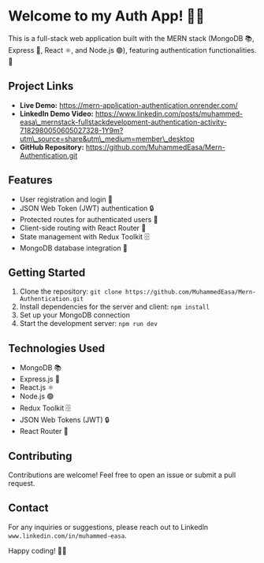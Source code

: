 # Welcome to my Auth App! 🔐🚀

This is a full-stack web application built with the MERN stack (MongoDB 📚, Express 🚂, React ⚛️, and Node.js 🟢), featuring authentication functionalities. 🔑

## Project Links

- **Live Demo:** https://mern-application-authentication.onrender.com/
- **LinkedIn Demo Video:** https://www.linkedin.com/posts/muhammed-easa\_mernstack-fullstackdevelopment-authentication-activity-7182980050605027328-1Y9m?utm\_source=share&utm\_medium=member\_desktop
- **GitHub Repository:** https://github.com/MuhammedEasa/Mern-Authentication.git

## Features

- User registration and login 📝
- JSON Web Token (JWT) authentication 🔒
- Protected routes for authenticated users 🚧
- Client-side routing with React Router 🚦
- State management with Redux Toolkit 🗄️
- MongoDB database integration 📂

## Getting Started

1. Clone the repository: `git clone https://github.com/MuhammedEasa/Mern-Authentication.git`
2. Install dependencies for the server and client: `npm install`
3. Set up your MongoDB connection
4. Start the development server: `npm run dev`

## Technologies Used

- MongoDB 📚
- Express.js 🚂
- React.js ⚛️
- Node.js 🟢
- Redux Toolkit 🗄️
- JSON Web Tokens (JWT) 🔒
- React Router 🚦

## Contributing

Contributions are welcome! Feel free to open an issue or submit a pull request.



## Contact

For any inquiries or suggestions, please reach out to Linkedln `www.linkedin.com/in/muhammed-easa`.

Happy coding! 🎉🚀
